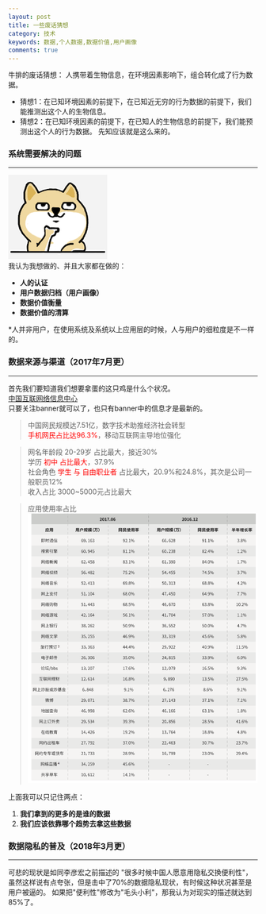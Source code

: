 ```yaml
---
layout: post
title: 一些废话猜想
category: 技术
keywords: 数据,个人数据,数据价值,用户画像
comments: true
---
```


牛排的废话猜想：
人携带着生物信息，在环境因素影响下，组合转化成了行为数据。
+ 猜想1：在已知环境因素的前提下，在已知近无穷的行为数据的前提下，我们能推测出这个人的生物信息。
+ 猜想2：在已知环境因素的前提下，在已知人的生物信息的前提下，我们能预测出这个人的行为数据。
先知应该就是这么来的。

### 系统需要解决的问题
---
![think](/assets/img/dog-think.png)<br>
我认为我想做的、并且大家都在做的：

+ **人的认证**
+ **用户数据归档（用户画像）**
+ **数据价值衡量**
+ **数据价值的清算**

\*人并非用户，在使用系统及系统以上应用层的时候，人与用户的细粒度是不一样的。

### 数据来源与渠道（2017年7月更）
---
首先我们要知道我们想要拿蛋的这只鸡是什么个状况。<br>
[中国互联网络信息中心](http://cnnic.cn/)<br>
只要关注banner就可以了，也只有banner中的信息才是最新的。
> 中国网民规模达7.51亿，数字技术助推经济社会转型<br>
<font color=red>手机网民占比达96.3%</font>，移动互联网主导地位强化<br>

> 网名年龄段 20-29岁 占比最大，接近30%<br>
学历 <font color=red>初中 占比最大</font>，37.9%<br>
社会角色 <font color=red>学生 与 自由职业者</font> 占比最大，20.9%和24.8%，其次是公司一般职员12%<br>
收入占比 3000~5000元占比最大

> 应用使用率占比
![report](/assets/img/report.png)

上面我可以只记住两点：
1. **我们拿到的更多的是谁的数据**
2. **我们应该依靠哪个趋势去拿这些数据**

### 数据隐私的普及（2018年3月更）
---
可悲的现状是如同李彦宏之前描述的
"很多时候中国人愿意用隐私交换便利性"，虽然这样说有点夸张，但是击中了70%的数据隐私现状，有时候这种状况甚至是用户被逼的。
如果把"便利性"修改为"毛头小利"，那我认为对现实的描述就达到85%了。
